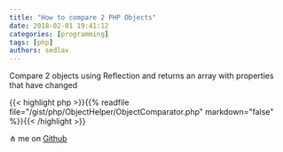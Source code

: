 ```yaml
---
title: "How to compare 2 PHP Objects"
date: 2018-02-01 19:41:12
categories: [programming]
tags: [php]
authors: sedlav
---
```


Compare 2 objects using Reflection and returns an array with properties that have changed

{{< highlight php >}}{{% readfile file="/gist/php/ObjectHelper/ObjectComparator.php" markdown="false" %}}{{< /highlight >}}

⋔ me on [Github](https://gist.github.com/yoander/a0b00db96eddb68a41fab182c74ed460) 
